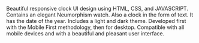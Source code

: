 <!-- Responsive Clock  -->
Beautiful responsive clock UI design using HTML, CSS, and JAVASCRIPT.
Contains an elegant Neumorphism watch.
Also a clock in the form of text.
It has the date of the year.
Includes a light and dark theme.
Developed first with the Mobile First methodology, then for desktop.
Compatible with all mobile devices and with a beautiful and pleasant user interface.
